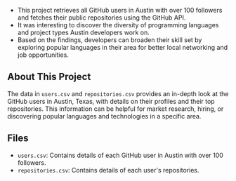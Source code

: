 - This project retrieves all GitHub users in Austin with over 100 followers and fetches their public repositories using the GitHub API.
- It was interesting to discover the diversity of programming languages and project types Austin developers work on.
- Based on the findings, developers can broaden their skill set by exploring popular languages in their area for better local networking and job opportunities.

## About This Project

The data in `users.csv` and `repositories.csv` provides an in-depth look at the GitHub users in Austin, Texas, with details on their profiles and their top repositories. This information can be helpful for market research, hiring, or discovering popular languages and technologies in a specific area.

## Files

- `users.csv`: Contains details of each GitHub user in Austin with over 100 followers.
- `repositories.csv`: Contains details of each user's repositories.
